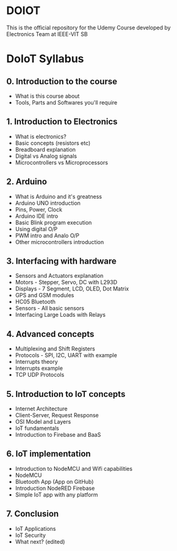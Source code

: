# DOIOT
This is the official repository for the Udemy Course developed by Electronics Team at IEEE-VIT SB

# DoIoT Syllabus

## 0. Introduction to the course
* What is this course about
* Tools, Parts and Softwares you'll require

## 1. Introduction to Electronics
* What is electronics?
* Basic concepts (resistors etc)
* Breadboard explanation
* Digital vs Analog signals
* Microcontrollers vs Microprocessors

## 2. Arduino
* What is Arduino and it's greatness
* Arduino UNO introduction
* Pins, Power, Clock
* Arduino IDE intro
* Basic Blink program execution
* Using digital O/P
* PWM intro and Analo O/P
* Other microcontrollers introduction

## 3. Interfacing with hardware
* Sensors and Actuators explanation
* Motors - Stepper, Servo, DC with L293D
* Displays - 7 Segment, LCD, OLED, Dot Matrix
* GPS and GSM modules
* HC05 Bluetooth
* Sensors - All basic sensors
* Interfacing Large Loads with Relays

## 4. Advanced concepts
* Multiplexing and Shift Registers
* Protocols - SPI, I2C, UART with example
* Interrupts theory
* Interrupts example
* TCP UDP Protocols

## 5. Introduction to IoT concepts
* Internet Architecture
* Client-Server, Request Response
* OSI Model and Layers
* IoT fundamentals
* Introduction to Firebase and BaaS

## 6. IoT implementation
* Introduction to NodeMCU and Wifi capabilities
* NodeMCU
* Bluetooth App (App on GitHub)
* Introduction NodeRED Firebase
* Simple IoT app with any platform

## 7. Conclusion
* IoT Applications
* IoT Security
* What next? (edited) 